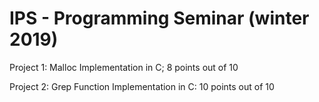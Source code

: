# IPS - Programming Seminar (winter 2019)
Project 1: Malloc Implementation in C; 8 points out of 10

Project 2: Grep Function Implementation in C: 10 points out of 10
